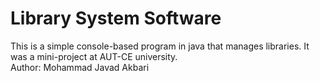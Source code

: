 # Library System Software
This is a simple console-based program in java that manages libraries. It was a mini-project at AUT-CE university.
<br />Author: Mohammad Javad Akbari
